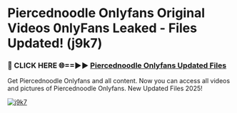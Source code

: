 # Piercednoodle Onlyfans Original Videos 0nlyFans Leaked - Files Updated! (j9k7)

<h3>🔴 CLICK HERE 🌐==►► <a href="https://tinyurl.com/2m67pmp6" rel="nofollow">Piercednoodle Onlyfans Updated Files</a></h3>

Get Piercednoodle Onlyfans and all content. Now you can access all videos and pictures of Piercednoodle Onlyfans. New Updated Files 2025!

[![j9k7](https://i.imgur.com/H4QAA4z.gif)](https://tinyurl.com/2m67pmp6)